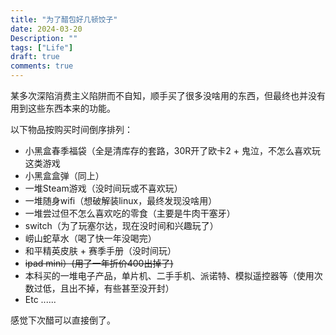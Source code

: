 ```yaml
---
title: "为了醋包好几顿饺子"
date: 2024-03-20
Description: ""
tags: ["Life"]
draft: true
comments: true
---
```

某多次深陷消费主义陷阱而不自知，顺手买了很多没啥用的东西，但最终也并没有用到这些东西本来的功能。 

以下物品按购买时间倒序排列：
- 小黑盒春季福袋（全是清库存的套路，30R开了欧卡2 + 鬼泣，不怎么喜欢玩这类游戏
- 小黑盒盒弹（同上）
- 一堆Steam游戏（没时间玩或不喜欢玩）
- 一堆随身wifi（想破解装linux，最终发现没啥用）
- 一堆尝过但不怎么喜欢吃的零食（主要是牛肉干塞牙）
- switch（为了玩塞尔达，现在没时间和兴趣玩了）
- 崂山蛇草水（喝了快一年没喝完）
- 和平精英皮肤 + 赛季手册（没时间玩）
- ~~ipad mini）(用了一年折价400出掉了)~~
- 本科买的一堆电子产品，单片机、二手手机、派诺特、模拟遥控器等（使用次数过低，且出不掉，有些甚至没开封）
- Etc ......

感觉下次醋可以直接倒了。